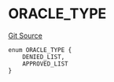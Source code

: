 # ORACLE_TYPE
[Git Source](https://github.com/thrackle-io/tron/blob/d5d71b820b889f2fefe2639a8f5979e5f09110ed/src/protocol/economic/ruleProcessor/RuleCodeData.sol)


```solidity
enum ORACLE_TYPE {
    DENIED_LIST,
    APPROVED_LIST
}
```

